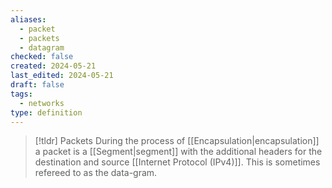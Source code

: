 ```yaml
---
aliases:
  - packet
  - packets
  - datagram
checked: false
created: 2024-05-21
last_edited: 2024-05-21
draft: false
tags:
  - networks
type: definition
---
```

>[!tldr] Packets
>During the process of [[Encapsulation|encapsulation]] a packet is a [[Segment|segment]] with the additional headers for the destination and source [[Internet Protocol (IPv4)]]. This is sometimes refereed to as the data-gram.

